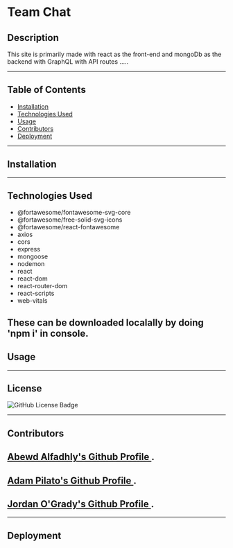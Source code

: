 # **Team Chat**


## **Description**

This site is primarily made with react as the front-end and mongoDb as the backend with GraphQL with API routes .....

---
## **Table of Contents**
- <a href="#installation">Installation</a>
- <a href="#technologies-used">Technologies Used</a>
- <a href="#usage">Usage</a>
- <a href="#contributors">Contributors</a>
- <a href="#deployment">Deployment</a>

---
## **Installation**
<!-- The application can be used by going to the deployed site and either using it on browser or downloading it as a native app. -->


---
## **Technologies Used**

- @fortawesome/fontawesome-svg-core
- @fortawesome/free-solid-svg-icons
- @fortawesome/react-fontawesome
- axios
- cors
- express
- mongoose
- nodemon
- react
- react-dom
- react-router-dom
- react-scripts
- web-vitals

These can be downloaded localally by doing 'npm i' in console.
---

## **Usage**

<!-- To use this site, you simply go to the deployed application and either use it in browser or install it as a native app.

Below is a demo gif of the site :

The following image shows the application's IndexedDB storage:

![Demonstration of the finished Module 19 Challenge with a IndexedDB storage named 'jate' in the browser.](./Assets/03-idb-storage.png) -->

---

## **License**

![GitHub License Badge](https://shields.io/badge/license-MIT-green)

---

## **Contributors**

[Abewd Alfadhly's Github Profile ](https://github.com/Abewd).
---
[Adam Pilato's Github Profile ](https://github.com/Adzy89).
---
[Jordan O'Grady's Github Profile ](https://github.com/JordanNotAvailable).
---

---

## **Deployment**

<!-- [This is a link to the deployed site:  text-editor-jog.herokuapp.com/](https://text-editor-jog.herokuapp.com/) -->